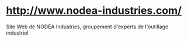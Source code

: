 http://www.nodea-industries.com/
====================

Site Web de NODÉA Industries, groupement d'experts de l'outillage industriel
